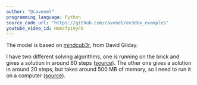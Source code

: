 ```yaml
---
author: "@cavenel"
programming_language: Python
source_code_url: "https://github.com/cavenel/ev3dev_examples"
youtube_video_id: HuKsfp19yF0
---
```


The model is based on [mindcub3r](http://www.mindcuber.com/mindcub3r/mindcub3r.html), from David Gilday.

I have two different solving algorithms, one is running on the brick and gives a solution in around 60 steps ([source](http://cubex.sourceforge.net/)). The other one gives a solution in around 20 steps, but takes around 500 MB of memory, so I need to run it on a computer ([source](http://www.cube20.org/src/)).

